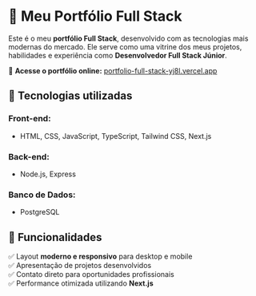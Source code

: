 # 🚀 Meu Portfólio Full Stack  

Este é o meu **portfólio Full Stack**, desenvolvido com as tecnologias mais modernas do mercado. Ele serve como uma vitrine dos meus projetos, habilidades e experiência como **Desenvolvedor Full Stack Júnior**.  

🔗 **Acesse o portfólio online:** [portfolio-full-stack-yj8l.vercel.app](https://portfolio-full-stack-yj8l.vercel.app/)  

## 📌 Tecnologias utilizadas  

### **Front-end:**  
- HTML, CSS, JavaScript, TypeScript, Tailwind CSS, Next.js

### **Back-end:**  
- Node.js, Express  

### **Banco de Dados:**  
- PostgreSQL  

## 🎯 Funcionalidades  
✅ Layout **moderno e responsivo** para desktop e mobile  
✅ Apresentação de projetos desenvolvidos  
✅ Contato direto para oportunidades profissionais  
✅ Performance otimizada utilizando **Next.js**  
